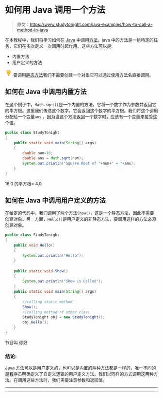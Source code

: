 # 如何用 Java 调用一个方法

> 原文：<https://www.studytonight.com/java-examples/how-to-call-a-method-in-java>

在本教程中，我们将学习如何在 [Java](https://www.studytonight.com/java/) 中调用[方法](https://www.studytonight.com/java/methods-in-java.php)。java 中的方法是一组特定的任务，它们在多次定义一次调用时起作用。这些方法可以是:

*   内置方法
*   用户定义的方法

![enlightened](img/bcefbc0bebd753ed2a05f55c0b74d9f0.png "enlightened") 要调用[静态方法](https://studytonight.com/java/static-in-java.php)我们不需要创建一个对象它可以通过使用方法名直接调用。

## 如何在 Java 中调用内置方法

在这个例子中，`Math.sqrt()`是一个内置的方法，它将一个数字作为参数并返回它的平方根。这里我们传递这个数字，它会返回这个数字的平方根。我们将这个调用分配给一个变量`ans` ，因为当这个方法返回一个数字时，应该有一个变量来接受这个值。

```java
public class StudyTonight 
{
	public static void main(String[] args)
	{
		double num=16;
		double ans = Math.sqrt(num);
		System.out.println("Square Root of "+num+" = "+ans);
	}
}
```

16.0 的平方根= 4.0

## 如何在 Java 中调用用户定义的方法

在给定的代码中，我们调用了两个方法`Show()`，这是一个静态方法，因此不需要创建对象。另一方面，`Hello()`是用户定义的非静态方法，要调用这样的方法必须创建对象。

```java
public class StudyTonight 
{
	public void Hello()
	{
		System.out.println("Hello");
	}

	public static void Show()
	{
		System.out.println("Show is Called");
	}
	public static void main(String[] args)
	{
		//calling static method
		Show();
		//calling method of other class
		StudyTonight obj = new StudyTonight();
		obj.Hello();
	}
}
```

节目叫
你好

### 结论:

Java 方法可以是用户定义的，也可以是内置的两种方法都是一样的，唯一不同的是程序员明确定义了自定义逻辑的用户定义方法。我们以同样的方式调用这两种方法。在调用这些方法时，我们需要注意参数和返回值。

* * *

* * *